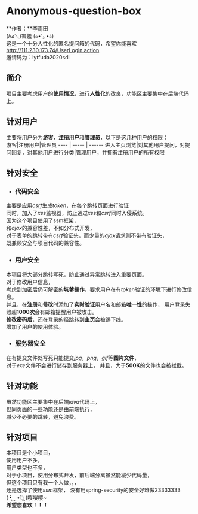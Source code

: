 # Anonymous-question-box
 **作者：**李雨田  
(/ω＼)害羞 (๑•́ ₃ •̀๑)  
这是一个十分人性化的匿名提问箱的代码，希望你能喜欢  
http://111.230.173.74/UserLogin.action  
邀请码为：lytfuda2020sdl  
## 简介  
项目主要考虑用户的**使用情况**，进行**人性化**的改良，功能区主要集中在后端代码上。  
## 针对用户
主要将用户分为**游客**，**注册用户**和**管理员**，以下是这几种用户的权限：  
  游客|注册用户|管理员
  ---- | ----- | ------ 
  进入主页浏览|对其他用户提问，对提问回复，对其他用户进行分类|管理用户，并拥有注册用户的所有权限
## 针对安全
 * ### 代码安全
主要是应用*csrf*生成*token*，在每个跳转页面进行验证  
同时，加入了*xss*监视器，防止通过*xss*和*csrf*同时入侵系统。  
因为这个项目使用了ssm框架，  
和*ajax*的兼容性差，不如分布式开发，  
对于表单的跳转带有*csrf*验证头，而少量的*ajax*请求则不带有验证头，  
既兼顾安全与项目代码的兼容性。  
 * ### 用户安全
本项目将大部分跳转写死，防止通过异常跳转进入重要页面。  
对于修改用户信息，  
考虑到加密后仍可解密的**坑爹操作**，要求用户在有*token*验证的环境下进行修改信息。  
并且，在**注册**和**修改**时添加了**实时验证**用户名和邮箱**唯一性**的操作，
用户登录失败超**1000次**会有邮箱提醒用户被攻击。  
**修改密码后**，还在登录的经跳转到**主页**会被踢下线。  
增加了用户的使用体验。
 * ### 服务器安全
在有提交文件处写死只能提交*jpg*，*png*，*gif*等**图片文件**，  
对于*exe*文件不会进行储存到服务器上， 
并且，大于**500K**的文件也会被拦截。  
## 针对功能
虽然功能区主要集中在后端*java*代码上，    
但同页面的一些功能还是由前端执行，  
减少不必要的跳转，避免浪费。  
## 针对项目
本项目是个小项目，  
使用用户不多，  
用户类型也不多，  
对于小项目，使用分布式开发，前后端分离虽然能减少代码量，  
但这个项目只有我一个人做，，，  
还是选择了使用*ssm*框架，
没有用spring-security的安全好难做23333333  
( •̥́ ˍ •̀ू )嘤嘤嘤~  
**希望您喜欢！！！**
